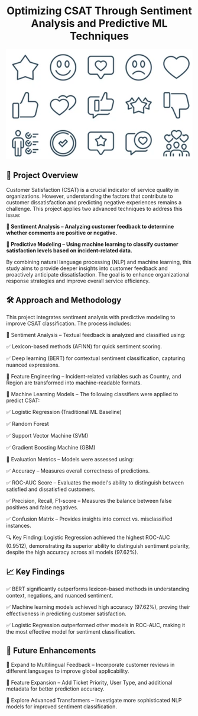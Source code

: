 # <div align="center"> Optimizing CSAT Through Sentiment Analysis and Predictive ML Techniques</div>

<div align="center"><img src="images/image.png" alt="Intro" /></div>

## 🚀 Project Overview

Customer Satisfaction (CSAT) is a crucial indicator of service quality in organizations. However, understanding the factors that contribute to customer dissatisfaction and predicting negative experiences remains a challenge. This project applies two advanced techniques to address this issue:

**🔹 Sentiment Analysis – Analyzing customer feedback to determine whether comments are positive or negative.**
   
**🔹 Predictive Modeling – Using machine learning to classify customer satisfaction levels based on incident-related data.**
   
By combining natural language processing (NLP) and machine learning, this study aims to provide deeper insights into customer feedback and proactively anticipate dissatisfaction. The goal is to enhance organizational response strategies and improve overall service efficiency.

## 🛠 Approach and Methodology

This project integrates sentiment analysis with predictive modeling to improve CSAT classification. The process includes:

📌 Sentiment Analysis – Textual feedback is analyzed and classified using:

✅ Lexicon-based methods (AFINN) for quick sentiment scoring.

✅ Deep learning (BERT) for contextual sentiment classification, capturing nuanced expressions.

📌 Feature Engineering – Incident-related variables such as Country, and Region are transformed into machine-readable formats.

📌 Machine Learning Models – The following classifiers were applied to predict CSAT:

✅ Logistic Regression (Traditional ML Baseline)

✅ Random Forest

✅ Support Vector Machine (SVM)

✅ Gradient Boosting Machine (GBM)

📌 Evaluation Metrics – Models were assessed using:

✅ Accuracy – Measures overall correctness of predictions.

✅ ROC-AUC Score – Evaluates the model's ability to distinguish between satisfied and dissatisfied customers.

✅ Precision, Recall, F1-score – Measures the balance between false positives and false negatives.

✅ Confusion Matrix – Provides insights into correct vs. misclassified instances.

🔍 Key Finding: Logistic Regression achieved the highest ROC-AUC (0.9512), demonstrating its superior ability to distinguish sentiment polarity, despite the high accuracy across all models (97.62%).


## 📈 Key Findings

✅ BERT significantly outperforms lexicon-based methods in understanding context, negations, and nuanced sentiment.

✅ Machine learning models achieved high accuracy (97.62%), proving their effectiveness in predicting customer satisfaction.

✅ Logistic Regression outperformed other models in ROC-AUC, making it the most effective model for sentiment classification.

## 🔮 Future Enhancements

🚀 Expand to Multilingual Feedback – Incorporate customer reviews in different languages to improve global applicability.

🚀 Feature Expansion – Add Ticket Priority, User Type, and additional metadata for better prediction accuracy.

🚀 Explore Advanced Transformers – Investigate more sophisticated NLP models for improved sentiment classification.
